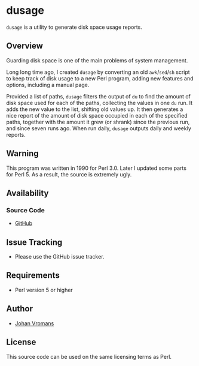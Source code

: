 # dusage

`dusage` is a utility to generate disk space usage reports.

## Overview

Guarding disk space is one of the main problems of system management.

Long long time ago, I created `dusage` by converting an old
`awk`/`sed`/`sh` script to keep track of disk usage to a new Perl
program, adding new features and options, including a manual page.

Provided a list of paths, `dusage` filters the output of `du` to find
the amount of disk space used for each of the paths, collecting the
values in one `du` run. It adds the new value to the list, shifting old
values up. It then generates a nice report of the amount of disk space
occupied in each of the specified paths, together with the amount it
grew (or shrank) since the previous run, and since seven runs ago.
When run daily, `dusage` outputs daily and weekly reports.

## Warning

This program was written in 1990 for Perl 3.0. Later I updated some
parts for Perl 5. As a result, the source is extremely ugly.

## Availability

### Source Code

* [GitHub](https://github.com/sciurius/dusage)

## Issue Tracking

* Please use the GitHub issue tracker.

## Requirements

* Perl version 5 or higher

## Author

* [Johan Vromans](https://johan.vromans.org/)

## License

This source code can be used on the same licensing terms as Perl.


